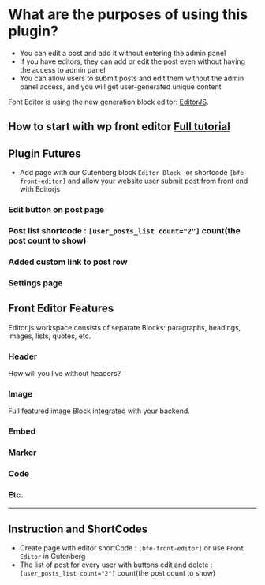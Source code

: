 # What are the purposes of using this plugin?
* You can edit a post and add it without entering the admin panel  
* If you have editors, they can add or edit the post even without having the access to admin panel
* You can allow users to submit posts and edit them without the admin panel access, and you will get user-generated unique content

Font Editor is using the new generation block editor: [EditorJS](https://editorjs.io/ "EditorJs").

## How to start with wp front editor [Full tutorial](https://wpfronteditor.com/how-to-start-with-wp-front-editor/)
## Plugin Futures
* Add page with our Gutenberg block ```Editor Block ``` or shortcode ```[bfe-front-editor]``` and allow your website user submit post from front end with Editorjs
### Edit button on post page
### Post list shortcode : ```[user_posts_list count="2"]``` count(the post count to show) 
### Added custom link to post row 

### Settings page

## Front Editor Features
Editor.js workspace consists of separate Blocks: paragraphs, headings, images, lists, quotes, etc. 
### Header
How will you live without headers?
### Image
Full featured image Block integrated with your backend.
### Embed
### Marker
### Code 
### Etc.

------------

## Instruction and ShortCodes
- Create page with editor shortCode : ```[bfe-front-editor]``` or use ```Front Editor``` in Gutenberg
- The list of post for every user with buttons edit and delete : ```[user_posts_list count="2"]``` count(the post count to show) 

